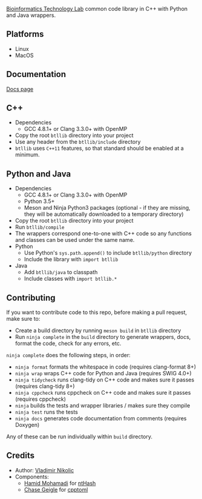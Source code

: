 [Bioinformatics Technology Lab](http://www.birollab.ca/) common code library in C++ with Python and Java wrappers.

Platforms
---
- Linux
- MacOS

Documentation
---
[Docs page](https://bcgsc.github.io/btllib/)

C++
---
- Dependencies
  * GCC 4.8.1+ or Clang 3.3.0+ with OpenMP
- Copy the root `btllib` directory into your project
- Use any header from the `btllib/include` directory
- `btllib` uses `C++11` features, so that standard should be enabled at a minimum.

Python and Java
---
- Dependencies
  * GCC 4.8.1+ or Clang 3.3.0+ with OpenMP
  * Python 3.5+
  * Meson and Ninja Python3 packages (optional - if they are missing, they will be automatically downloaded to a temporary directory)
- Copy the root `btllib` directory into your project
- Run `btllib/compile`
- The wrappers correspond one-to-one with C++ code so any functions and classes can be used under the same name.
- Python
  * Use Python's `sys.path.append()` to include `btllib/python` directory
  * Include the library with `import btllib`
- Java
  * Add `btllib/java` to classpath
  * Include classes with `import btllib.*`

Contributing
---
If you want to contribute code to this repo, before making a pull request, make sure to:
- Create a build directory by running `meson build` in `btllib` directory
- Run `ninja complete` in the `build` directory to generate wrappers, docs, format the code, check for any errors, etc.

`ninja complete` does the following steps, in order:
- `ninja format` formats the whitespace in code (requires clang-format 8+)
- `ninja wrap` wraps C++ code for Python and Java (requires SWIG 4.0+)
- `ninja tidycheck` runs clang-tidy on C++ code and makes sure it passes (requires clang-tidy 8+)
- `ninja cppcheck` runs cppcheck on C++ code and makes sure it passes (requires cppcheck)
- `ninja` builds the tests and wrapper libraries / makes sure they compile
- `ninja test` runs the tests
- `ninja docs` generates code documentation from comments (requires Doxygen)

Any of these can be run individually within `build` directory.

Credits
---
- Author: [Vladimir Nikolic](https://github.com/schutzekatze)
- Components:
  - [Hamid Mohamadi](https://github.com/mohamadi) for [ntHash](https://github.com/bcgsc/ntHash)
  - [Chase Geigle](https://github.com/skystrife) for [cpptoml](https://github.com/skystrife/cpptoml)
